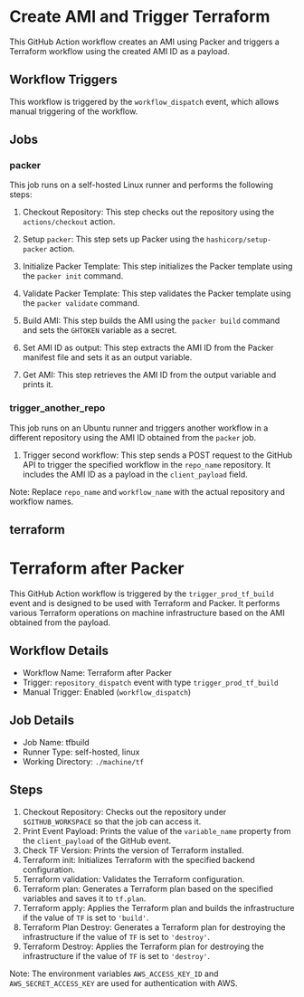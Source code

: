 # Create AMI and Trigger Terraform

This GitHub Action workflow creates an AMI using Packer and triggers a Terraform workflow using the created AMI ID as a payload.

## Workflow Triggers

This workflow is triggered by the `workflow_dispatch` event, which allows manual triggering of the workflow.

## Jobs

### packer

This job runs on a self-hosted Linux runner and performs the following steps:

1. Checkout Repository: This step checks out the repository using the `actions/checkout` action.

2. Setup `packer`: This step sets up Packer using the `hashicorp/setup-packer` action.

3. Initialize Packer Template: This step initializes the Packer template using the `packer init` command.

4. Validate Packer Template: This step validates the Packer template using the `packer validate` command.

5. Build AMI: This step builds the AMI using the `packer build` command and sets the `GHTOKEN` variable as a secret.

6. Set AMI ID as output: This step extracts the AMI ID from the Packer manifest file and sets it as an output variable.

7. Get AMI: This step retrieves the AMI ID from the output variable and prints it.

### trigger_another_repo

This job runs on an Ubuntu runner and triggers another workflow in a different repository using the AMI ID obtained from the `packer` job.

1. Trigger second workflow: This step sends a POST request to the GitHub API to trigger the specified workflow in the `repo_name` repository. It includes the AMI ID as a payload in the `client_payload` field.

Note: Replace `repo_name` and `workflow_name` with the actual repository and workflow names.

## terraform
# Terraform after Packer

This GitHub Action workflow is triggered by the `trigger_prod_tf_build` event and is designed to be used with Terraform and Packer. It performs various Terraform operations on machine infrastructure based on the AMI obtained from the payload.

## Workflow Details

- Workflow Name: Terraform after Packer
- Trigger: `repository_dispatch` event with type `trigger_prod_tf_build`
- Manual Trigger: Enabled (`workflow_dispatch`)

## Job Details

- Job Name: tfbuild
- Runner Type: self-hosted, linux
- Working Directory: `./machine/tf`

## Steps

1. Checkout Repository: Checks out the repository under `$GITHUB_WORKSPACE` so that the job can access it.
2. Print Event Payload: Prints the value of the `variable_name` property from the `client_payload` of the GitHub event.
3. Check TF Version: Prints the version of Terraform installed.
4. Terraform init: Initializes Terraform with the specified backend configuration.
5. Terraform validation: Validates the Terraform configuration.
6. Terraform plan: Generates a Terraform plan based on the specified variables and saves it to `tf.plan`.
7. Terraform apply: Applies the Terraform plan and builds the infrastructure if the value of `TF` is set to `'build'`.
8. Terraform Plan Destroy: Generates a Terraform plan for destroying the infrastructure if the value of `TF` is set to `'destroy'`.
9. Terraform Destroy: Applies the Terraform plan for destroying the infrastructure if the value of `TF` is set to `'destroy'`.

Note: The environment variables `AWS_ACCESS_KEY_ID` and `AWS_SECRET_ACCESS_KEY` are used for authentication with AWS.